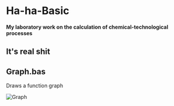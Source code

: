 # Ha-ha-Basic
**My laboratory work on the calculation of chemical-technological processes**

It's real shit
------------

## Graph.bas
Draws a function graph

![Graph](https://telegra.ph/file/50789cf51dd8ccc7b1cbd.png)

